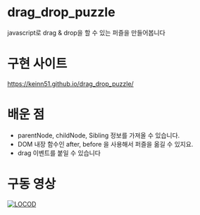 # drag_drop_puzzle
javascript로 drag &amp; drop을 할 수 있는 퍼즐을 만들어봅니다

# 구현 사이트
https://keinn51.github.io/drag_drop_puzzle/

# 배운 점

- parentNode, childNode, Sibling 정보를 가져올 수 있습니다.
- DOM 내장 함수인 after, before 을 사용해서 퍼즐을 옮길 수 있지요.
- drag 이벤트를 붙일 수 있습니다

# 구동 영상

[![LOCOD](http://img.youtube.com/vi/yeVRxoZ0_I4/0.jpg)](https://youtu.be/yeVRxoZ0_I4) 

